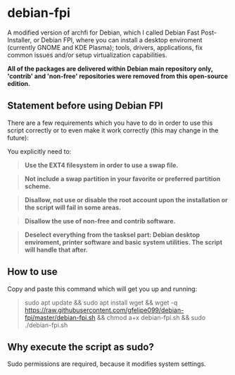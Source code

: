# debian-fpi
A modified version of archfi for Debian, which I called Debian Fast Post-Installer, or Debian FPI, where you can install a desktop enviroment (currently GNOME and KDE Plasma); tools, drivers, applications, fix common issues and/or setup virtualization capabilities.

**All of the packages are delivered within Debian main repository only, 'contrib' and 'non-free' repositories were removed from this open-source edition.**


## Statement before using Debian FPI
There are a few requirements which you have to do in order to use this script correctly or to even make it work correctly (this may change in the future):

You explicitly need to:
> **Use the EXT4 filesystem in order to use a swap file.**

> **Not include a swap partition in your favorite or preferred partition scheme.**

> **Disallow, not use or disable the root account upon the installation or the script will fail in some areas.**

> **Disallow the use of non-free and contrib software.**

> **Deselect everything from the tasksel part: Debian desktop enviroment, printer software and basic system utilities. The script will handle that after.**

## How to use
Copy and paste this command which will get you up and running:
> sudo apt update && sudo apt install wget && wget -q https://raw.githubusercontent.com/gfelipe099/debian-fpi/master/debian-fpi.sh && chmod a+x debian-fpi.sh && sudo ./debian-fpi.sh

## Why execute the script as sudo?
Sudo permissions are required, because it modifies system settings.
